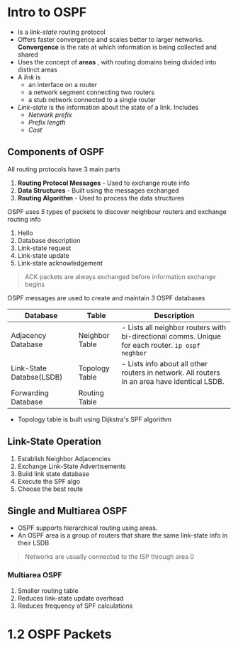 # Intro to OSPF
- Is a *link-state* routing protocol
- Offers faster convergence and scales better to larger networks. **Convergence** is the rate at which information is being collected and shared
- Uses the concept of **areas** , with routing domains being divided into distinct areas
- A *link*  is 
	- an interface on a router
	- a network segment connecting two routers
	- a stub network connected to a single router
- *Link-state*  is the information about the state of a link. Includes
	- *Network prefix*
	- *Prefix length*
	- *Cost*

## Components of OSPF
All routing protocols have 3 main parts
1. **Routing Protocol Messages** - Used to exchange route info
2. **Data Structures** - Built using the messages exchanged
3. **Routing Algorithm** - Used to process the data structures

OSPF uses *5*  types of packets to discover neighbour routers and exchange routing info
1. Hello
2. Database description
3. Link-state request
4. Link-state update
5. Link-state acknowledgement

> ACK packets are always exchanged before information exchange begins

OSPF messages are used to create and maintain *3*  OSPF databases

| Database                 | Table          | Description                                                                                       |
| ------------------------ | -------------- | ------------------------------------------------------------------------------------------------- |
| Adjacency Database       | Neighbor Table | - Lists all neighbor routers with bi-directional comms. Unique for each router. `ip ospf neghbor` |
| Link-State Databse(LSDB) | Topology Table | - Lists info about all other routers in network. All routers in an area have identical LSDB.      |
| Forwarding Database      | Routing Table  |                                                                                                   |
- Topology table is built using Dijkstra's SPF algorithm

## Link-State Operation
1. Establish Neighbor Adjacencies
2. Exchange Link-State Advertisements
3. Build link state database
4. Execute the SPF algo
5. Choose the best route

## Single and Multiarea OSPF
- OSPF supports hierarchical routing using areas.
- An OSPF area is a group of routers that share the same link-state info in their LSDB
> Networks are usually connected to the ISP through area 0

### Multiarea OSPF
1. Smaller routing table
2. Reduces link-state update overhead
3. Reduces frequency of SPF calculations


# 1.2 OSPF Packets


```

```